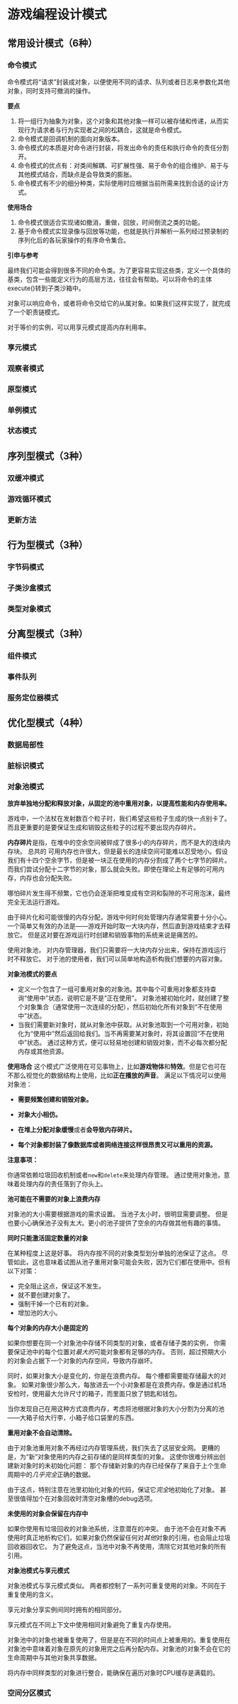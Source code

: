 # 游戏编程设计模式



## 常用设计模式（6种）



### 命令模式

命令模式将“请求”封装成对象，以便使用不同的请求、队列或者日志来参数化其他对象，同时支持可撤消的操作。

**要点**

1. 将一组行为抽象为对象，这个对象和其他对象一样可以被存储和传递，从而实现行为请求者与行为实现者之间的松耦合，这就是命令模式。
2. 命令模式是回调机制的面向对象版本。
3. 命令模式的本质是对命令进行封装，将发出命令的责任和执行命令的责任分割开。
4. 命令模式的优点有：对类间解耦、可扩展性强、易于命令的组合维护、易于与其他模式结合，而缺点是会导致类的膨胀。
5. 命令模式有不少的细分种类，实际使用时应根据当前所需来找到合适的设计方式。

**使用场合**

1. 命令模式很适合实现诸如撤消，重做，回放，时间倒流之类的功能。
2. 基于命令模式实现录像与回放等功能，也就是执行并解析一系列经过预录制的序列化后的各玩家操作的有序命令集合。

**引申与参考**

最终我们可能会得到很多不同的命令类。为了更容易实现这些类，定义一个具体的基类，包含一些能定义行为的高层方法，往往会有帮助。可以将命令的主体execute()转到子类沙箱中。

对象可以响应命令，或者将命令交给它的从属对象。如果我们这样实现了，就完成了一个职责链模式。

对于等价的实例，可以用享元模式提高内存利用率。



### 享元模式



### 观察者模式



### 原型模式



### 单例模式



### 状态模式



## 序列型模式（3种）



### 双缓冲模式



### 游戏循环模式



### 更新方法



## 行为型模式（3种）



### 字节码模式



### 子类沙盒模式



### 类型对象模式



## 分离型模式（3种）



### 组件模式



### 事件队列



### 服务定位器模式



## 优化型模式（4种）



### 数据局部性



### 脏标识模式



### 对象池模式

**放弃单独地分配和释放对象，从固定的池中重用对象，以提高性能和内存使用率。**

游戏中，一个法杖在发射数百个粒子时，我们希望这些粒子生成的快一点别卡了。而且更重要的是要保证生成和销毁这些粒子的过程不要出现内存碎片。

**内存碎片**是指，在堆中的空余空间被碎成了很多小的内存碎片，而不是大的连续内存块。 总共的 可用内存也许很大，但是最长的连续空间可能难以忍受地小。假设我们有十四个空余字节，但是被一块正在使用的内存分割成了两个七字节的碎片。 而我们尝试分配十二字节的对象，那么就会失败。即使在理论上有足够的可用内存，内存也会分配失败。

哪怕碎片发生得不频繁，它也仍会逐渐把堆变成有空洞和裂隙的不可用泡沫，最终完全无法运行游戏。

由于碎片化和可能很慢的内存分配，游戏中何时何处管理内存通常需要十分小心。 一个简单又有效的办法是——游戏开始时取一大块内存，然后直到游戏结束才去释放它。 但是这对要在游戏运行时创建和销毁事物的系统来说是痛苦的。

使用对象池， 对内存管理器，我们只需要将一大块内存分出来，保持在游戏运行时不释放它。 对于池的使用者，我们可以简单地构造析构我们想要的内容对象。

**对象池模式的要点**

- 定义一个包含了一组可重用对象的对象池。其中每个可重用对象都支持查询“使用中”状态，说明它是不是“正在使用”。 对象池被初始化时，就创建了整个对象集合（通常使用一次连续的分配），然后初始化所有对象到“不在使用中”状态。
- 当我们需要新对象时，就从对象池中获取。从对象池取到一个可用对象，初始化为“使用中”然后返回给我们。当不再需要某对象时，将其设置回“不在使用中”状态。 通过这种方式，便可以轻易地创建和销毁对象，而不必每次都分配内存或其他资源。

**使用场合**
这个模式广泛使用在可见事物上，比如**游戏物体**和**特效**。但是它也可在不那么视觉化的数据结构上使用，比如**正在播放的声音**。
满足以下情况可以使用对象池：

- **需要频繁创建和销毁对象。**

- **对象大小相仿。**

- **在堆上分配对象缓慢**或者**会导致内存碎片。**

- **每个对象都封装了像数据库或者网络连接这样很昂贵又可以重用的资源。**

**注意事项：**

你通常依赖垃圾回收机制或者`new`和`delete`来处理内存管理。 通过使用对象池，意味着处理内存的责任落到了你头上。

**池可能在不需要的对象上浪费内存**

对象池的大小需要根据游戏的需求设置。 当池子太小时，很明显需要调整。 但是也要小心确保池子没有太*大*。更小的池子提供了空余的内存做其他有趣的事情。

**同时只能激活固定数量的对象**

在某种程度上这是好事。 将内存按不同的对象类型划分单独的池保证了这点。 尽管如此，这也意味着试图从池子重用对象可能会失败，因为它们都在使用中。但有以下对策：

- 完全阻止这点，保证这不发生。
- 就不要创建对象了。
- 强制干掉一个已有的对象。
- 增加池的大小。

**每个对象的内存大小是固定的**

如果你想要在同一个对象池中存储不同类型的对象，或者存储子类的实例， 你需要保证池中的每个位置对*最大的*可能对象都有足够的内存。 否则，超过预期大小的对象会占据下一个对象的内存空间，导致内存崩坏。

同时，如果对象大小是变化的，你是在浪费内存。 每个槽都需要能存储最大的对象。 如果对象很少那么大，每放进去一个小对象都是在浪费内存。像是通过机场安检时，使用最大允许尺寸的箱子，而里面只放了钥匙和钱包。

当你发现自己在用这种方式浪费内存，考虑将池根据对象的大小分割为分离的池 ——大箱子给大行李，小箱子给口袋里的东西。

**重用对象不会自动清除。**

由于对象池重用对象不再经过内存管理系统，我们失去了这层安全网。 更糟的是，为“新”对象使用的内存之前存储的是同样类型的对象。 这使你很难分辨出创建新对象时的未初始化问题： 那个存储新对象的内存已经保存了来自于上个生命周期中的*几乎完全*正确的数据。

由于这点，特别注意在池里初始化对象的代码，保证它*完全*地初始化了对象。 甚至很值得加个在对象回收时清空对象槽的debug选项。

**未使用的对象会保留在内存中**

如果你使用有垃圾回收的对象池系统，注意潜在的冲突。 由于池不会在对象不再使用时真正地析构它们，如果对象仍然保留任何对*其他*对象的引用，也会阻止垃圾回收器回收它。 为了避免这点，当池中对象不再使用，清除它对其他对象的所有引用。



**对象池模式与享元模式**

对象池模式与享元模式类似。 两者都控制了一系列可重复使用的对象。不同在于重复使用的含义。

享元对象分享实例间同时拥有的相同部分。

享元模式在不同上下文中使用相同对象避免了重复内存使用。

对象池中的对象也被重复使用了，但是是在不同的时间点上被重用的。重复使用在对象池中意味着对象在原先的对象用完之后再分配内存。对象池的对象不会在它的生命周期中与其他对象共享数据。

将内存中同样类型的对象进行整合，能确保在遍历对象时CPU缓存是满载的。



### 空间分区模式



